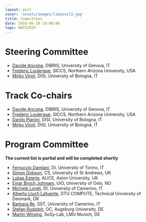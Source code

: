 ```yaml
---
layout: post
cover: 'assets/images/limassol3.jpg'
title: Committees
date: 2018-06-20 14:00:00
tags: NGPS2019
---
```


# Steering Committee

* [Davide Ancona](https://www.dibris.unige.it/en/ancona-davide), DIBRIS, University of Genova, IT
* [Frederic Loulergue](http://frederic.loulergue.eu/), SICCS, Northern Arizona University, USA
* [Mirko Viroli](https://www.unibo.it/sitoweb/mirko.viroli/en), DISI, University of Bologna, IT

# Track Co-chairs

* [Davide Ancona](https://www.dibris.unige.it/en/ancona-davide), DIBRIS, University of Genova, IT
* [Frederic Loulergue](http://frederic.loulergue.eu/), SICCS, Northern Arizona University, USA
* [Danilo Pianini](https://www.unibo.it/sitoweb/danilo.pianini/en), DISI, University of Bologna, IT
* [Mirko Viroli](https://www.unibo.it/sitoweb/mirko.viroli/en), DISI, University of Bologna, IT

# Program Committee

**The current list is partial and will be completed shortly**

* [Ferruccio Damiani](http://www.di.unito.it/~damiani/), DI, University of Torino, IT
* [Simon Dobson](https://simondobson.org/), CS, University of St Andrews, UK
* [Lukas Esterle](http://www.lukasesterle.com/), ALICE, Aston University, UK
* [Einar Broch Johnsen](http://einarj.at.ifi.uio.no/), UiO, University of Oslo, NO
* [Michele Loreti](http://www.micheleloreti.com/), DI, University of Camerino, IT
* [Alberto Lluch Lafuente](http://www.dtu.dk/english/service/phonebook/person?id=94040&tab=2&qt=dtupublicationquery), DTU COMPUTE, Technical University of Denmark, DK
* [Barbara Re](https://barbarare.wordpress.com/), SST, University of Camerino, IT
* [Stefan Rudolph](https://www.informatik.uni-augsburg.de/lehrstuehle/oc/mitarbeiter/rudolph/), OC, Augsburg University, DE
* [Martin Wirsing](https://www.sosy-lab.org/people/wirsing/), SoSy-Lab, LMU Munich, DE


